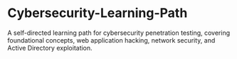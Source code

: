 # Cybersecurity-Learning-Path
A self-directed learning path for cybersecurity penetration testing, covering foundational concepts, web application hacking, network security, and Active Directory exploitation.
